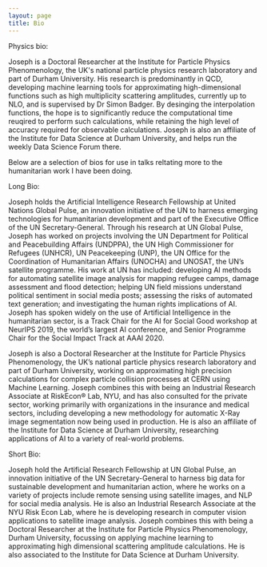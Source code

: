 ```yaml
---
layout: page
title: Bio
---
```


Physics bio:

Joseph is a Doctoral Researcher at the Institute for Particle Physics Phenomenology, the UK's national particle physics research laboratory and part of Durham University. His research is predominantly in QCD, developing machine learning tools for approximating high-dimensional functions such as high multiplicity scattering amplitudes, currently up to NLO, and is supervised by Dr Simon Badger. By desinging the interpolation functions, the hope is to significantly reduce the computational time reuqired to perform such calculations, while retaining the high level of accuracy required for observable calculations. Joseph is also an affiliate of the Institute for Data Science at Durham University, and helps run the weekly Data Science Forum there.

Below are a selection of bios for use in talks reltating more to the humanitarian work I have been doing.

Long Bio:

Joseph holds the Artificial Intelligence Research Fellowship at United Nations Global Pulse, an innovation initiative of the UN to harness emerging technologies for humanitarian development and part of the Executive Office of the UN Secretary-General. Through his research at UN Global Pulse, Joseph has worked on projects involving the UN Department for Political and Peacebuilding Affairs (UNDPPA), the UN High Commissioner for Refugees (UNHCR), UN Peacekeeping (UNP), the UN Office for the Coordination of Humanitarian Affairs (UNOCHA) and UNOSAT, the UN’s satellite programme. His work at UN has included: developing AI methods for automating satellite image analysis for mapping refugee camps, damage assessment and flood detection; helping UN field missions understand political sentiment in social media posts; assessing the risks of automated text generation; and investigating the human rights implications of AI. Joseph has spoken widely on the use of Artificial Intelligence in the humanitarian sector, is a Track Chair for the AI for Social Good workshop at NeurIPS 2019, the world’s largest AI conference, and Senior Programme Chair for the Social Impact Track at AAAI 2020.

Joseph is also a Doctoral Researcher at the Institute for Particle Physics Phenomenology, the UK’s national particle physics research laboratory and part of Durham University, working on approximating high precision calculations for complex particle collision processes at CERN using Machine Learning. Joseph combines this with being an Industrial Research Associate at RiskEcon® Lab, NYU, and has also consulted for the private sector, working primarily with organizations in the insurance and medical sectors, including developing a new methodology for automatic X-Ray image segmentation now being used in production. He is also an affiliate of the Institute for Data Science at Durham University, researching applications of AI to a variety of real-world problems.

Short Bio:

Joseph hold the Artificial Research Fellowship at UN Global Pulse, an innovation initiative of the UN Secretary-General to harness big data for sustainable development and humanitarian action, where he works on a variety of projects include remote sensing using satellite images, and NLP for social media analysis. He is also an Industrial Research Associate at the NYU Risk Econ Lab, where he is developing research in computer vision applications to satellite image analysis. Joseph combines this with being a Doctoral Researcher at the Institute for Particle Physics Phenomenology, Durham University, focussing on applying machine learning to approximating high dimensional scattering amplitude calculations. He is also associated to the Institute for Data Science at Durham University.